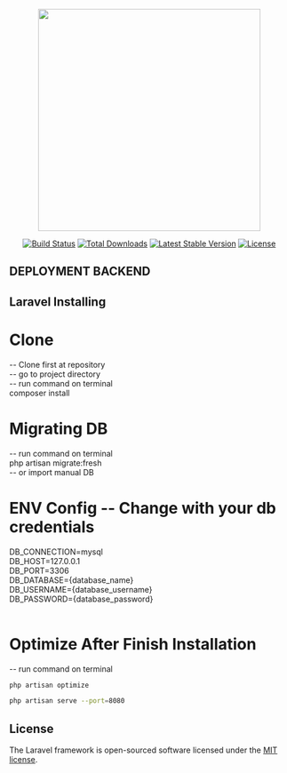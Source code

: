 <p align="center"><a href="https://laravel.com" target="_blank"><img src="https://raw.githubusercontent.com/laravel/art/master/logo-lockup/5%20SVG/2%20CMYK/1%20Full%20Color/laravel-logolockup-cmyk-red.svg" width="400"></a></p>

<p align="center">
<a href="https://travis-ci.org/laravel/framework"><img src="https://travis-ci.org/laravel/framework.svg" alt="Build Status"></a>
<a href="https://packagist.org/packages/laravel/framework"><img src="https://img.shields.io/packagist/dt/laravel/framework" alt="Total Downloads"></a>
<a href="https://packagist.org/packages/laravel/framework"><img src="https://img.shields.io/packagist/v/laravel/framework" alt="Latest Stable Version"></a>
<a href="https://packagist.org/packages/laravel/framework"><img src="https://img.shields.io/packagist/l/laravel/framework" alt="License"></a>
</p>

## DEPLOYMENT BACKEND

## Laravel Installing
# Clone
-- Clone first at repository<br />
-- go to project directory<br />
-- run command on terminal<br />
composer install<br />

# Migrating DB
-- run command on terminal<br />
php artisan migrate:fresh<br />
-- or import manual DB<br />

# ENV Config -- Change with your db credentials
DB_CONNECTION=mysql<br />
DB_HOST=127.0.0.1<br />
DB_PORT=3306<br />
DB_DATABASE={database_name}<br />
DB_USERNAME={database_username}<br />
DB_PASSWORD={database_password}<br /><br />

# Optimize After Finish Installation
-- run command on terminal<br />
```sh
php artisan optimize
```
```sh
php artisan serve --port=8080
```

## License

The Laravel framework is open-sourced software licensed under the [MIT license](https://opensource.org/licenses/MIT).
